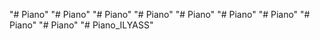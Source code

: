 "# Piano" 
"# Piano" 
"# Piano" 
"# Piano" 
"# Piano" 
"# Piano" 
"# Piano" 
"# Piano" 
"# Piano" 
"# Piano_ILYASS" 
